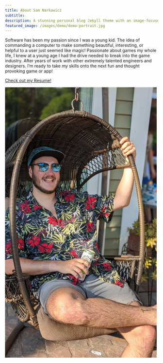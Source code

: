 ```yaml
---
title: About Sam Narkawicz
subtitle:
description: A stunning personal blog Jekyll theme with an image-focused design.
featured_image: /images/demo/demo-portrait.jpg
---
```


Software has been my passion since I was a young kid. The idea of commanding a computer to make something beautiful, interesting, or helpful to a user just seemed like magic! Passionate about games my whole life, I knew at a young age I had the drive needed to break into the game industry. After years of work with other extremely talented engineers and designers. I’m ready to take my skills onto the next fun and thought provoking game or app!

<a href="http://samnarkawicz.com/Resume.pdf" class="button button--large">Check out my Resume!</a>

<!--![](/images/about/portrait.jpg)-->
<img src="/images/about/portrait.jpg" width="500"/>
<!-- <object data="http://samnarkawicz.com/Resume.pdf" type="application/pdf">
    <embed src="http://samnarkawicz.com/Resume.pdf">
        <p>This browser does not support PDFs. Please download the PDF to view it: <a href="http://samnarkawicz.com/Resume.pdf">Download PDF</a>.</p>
    </embed>
</object>-->
